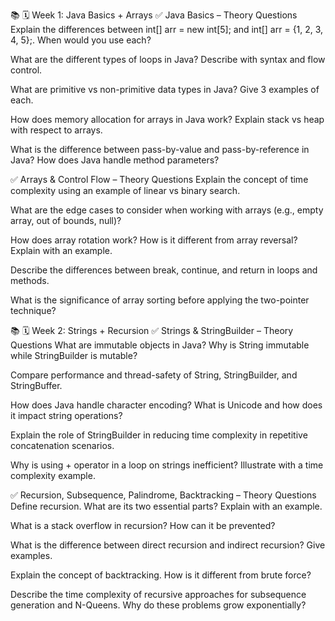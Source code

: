 📚 🗓️ Week 1: Java Basics + Arrays
✅ Java Basics – Theory Questions
Explain the differences between int[] arr = new int[5]; and int[] arr = {1, 2, 3, 4, 5};. When would you use each?

What are the different types of loops in Java? Describe with syntax and flow control.

What are primitive vs non-primitive data types in Java? Give 3 examples of each.

How does memory allocation for arrays in Java work? Explain stack vs heap with respect to arrays.

What is the difference between pass-by-value and pass-by-reference in Java? How does Java handle method parameters?

✅ Arrays & Control Flow – Theory Questions
Explain the concept of time complexity using an example of linear vs binary search.

What are the edge cases to consider when working with arrays (e.g., empty array, out of bounds, null)?

How does array rotation work? How is it different from array reversal? Explain with an example.

Describe the differences between break, continue, and return in loops and methods.

What is the significance of array sorting before applying the two-pointer technique?

📚 🗓️ Week 2: Strings + Recursion
✅ Strings & StringBuilder – Theory Questions
What are immutable objects in Java? Why is String immutable while StringBuilder is mutable?

Compare performance and thread-safety of String, StringBuilder, and StringBuffer.

How does Java handle character encoding? What is Unicode and how does it impact string operations?

Explain the role of StringBuilder in reducing time complexity in repetitive concatenation scenarios.

Why is using + operator in a loop on strings inefficient? Illustrate with a time complexity example.

✅ Recursion, Subsequence, Palindrome, Backtracking – Theory Questions
Define recursion. What are its two essential parts? Explain with an example.

What is a stack overflow in recursion? How can it be prevented?

What is the difference between direct recursion and indirect recursion? Give examples.

Explain the concept of backtracking. How is it different from brute force?

Describe the time complexity of recursive approaches for subsequence generation and N-Queens. Why do these problems grow exponentially?
